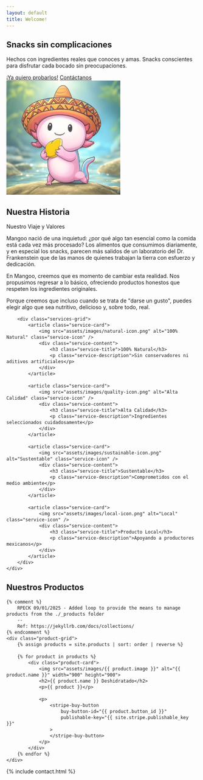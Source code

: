 ```yaml
---
layout: default
title: Welcome!
---
```


<!-- Hero Section -->
<section class="hero-section">
    <div class="hero-container">
        <div class="hero-text">
            <h1>Snacks sin complicaciones</h1>
            <p>Hechos con ingredientes reales que conoces y amas. Snacks conscientes para disfrutar cada bocado sin preocupaciones.</p>
            <div class="cta-buttons">
                <a href="#products" class="cta-primary">¡Ya quiero probarlos!</a>
                <a href="#contact" class="cta-secondary">Contáctanos</a>
            </div>
        </div>
        <div class="hero-image">
            <img src="assets/images/hero-image.jpg" alt="Mangoo Hero Image" width="300" height="300">
        </div>
    </div>
</section>

<!-- About Section -->
<section class="story-section" id="about">
    <div class="story-content">
        <div class="story-text">
            <h2 class="story-highlight">Nuestra Historia</h2>
            <div class="story-title">Nuestro Viaje y Valores</div>
            <p class="story-description">
                Mangoo nació de una inquietud: ¿por qué algo tan esencial como la comida está cada vez más procesado? Los alimentos que consumimos diariamente, y en especial los snacks, parecen más salidos de un laboratorio del Dr. Frankenstein que de las manos de quienes trabajan la tierra con esfuerzo y dedicación.
            </p>
            <p class="story-description">
                En Mangoo, creemos que es momento de cambiar esta realidad. Nos propusimos regresar a lo básico, ofreciendo productos honestos que respeten los ingredientes originales.
            </p>
            <p class="story-description">
                Porque creemos que incluso cuando se trata de "darse un gusto", puedes elegir algo que sea nutritivo, delicioso y, sobre todo, real.
            </p>
        </div>

        <div class="services-grid">
            <article class="service-card">
                <img src="assets/images/natural-icon.png" alt="100% Natural" class="service-icon" />
                <div class="service-content">
                    <h3 class="service-title">100% Natural</h3>
                    <p class="service-description">Sin conservadores ni aditivos artificiales</p>
                </div>
            </article>

            <article class="service-card">
                <img src="assets/images/quality-icon.png" alt="Alta Calidad" class="service-icon" />
                <div class="service-content">
                    <h3 class="service-title">Alta Calidad</h3>
                    <p class="service-description">Ingredientes seleccionados cuidadosamente</p>
                </div>
            </article>

            <article class="service-card">
                <img src="assets/images/sustainable-icon.png" alt="Sustentable" class="service-icon" />
                <div class="service-content">
                    <h3 class="service-title">Sustentable</h3>
                    <p class="service-description">Comprometidos con el medio ambiente</p>
                </div>
            </article>

            <article class="service-card">
                <img src="assets/images/local-icon.png" alt="Local" class="service-icon" />
                <div class="service-content">
                    <h3 class="service-title">Producto Local</h3>
                    <p class="service-description">Apoyando a productores mexicanos</p>
                </div>
            </article>
        </div>
    </div>
</section>

<!-- Products Section -->
<section class="products-section">
    <h2 class="products-title">Nuestros Productos</h2>

    {% comment %}
        RPECK 09/01/2025 - Added loop to provide the means to manage products from the ./_products folder
        --
        Ref: https://jekyllrb.com/docs/collections/
    {% endcomment %}
    <div class="product-grid">
        {% assign products = site.products | sort: order | reverse %}

        {% for product in products %}
            <div class="product-card">
                <img src="assets/images/{{ product.image }}" alt="{{ product.name }}" width="900" height="900">
                <h2>{{ product.name }} Deshidratado</h2>
                <p>{{ product }}</p>

                <p>
                    <stripe-buy-button
                        buy-button-id="{{ product.button_id }}"
                        publishable-key="{{ site.stripe.publishable_key }}"
                    >
                    </stripe-buy-button>
                </p>
            </div>
        {% endfor %}
    </div>

</section>

<!-- Contact Section -->
{% include contact.html %}


